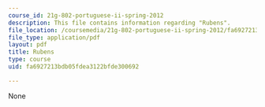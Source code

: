 ```yaml
---
course_id: 21g-802-portuguese-ii-spring-2012
description: This file contains information regarding "Rubens".
file_location: /coursemedia/21g-802-portuguese-ii-spring-2012/fa6927213bdb05fdea3122bfde300692_MIT21G_802S12_Rubens.pdf
file_type: application/pdf
layout: pdf
title: Rubens
type: course
uid: fa6927213bdb05fdea3122bfde300692

---
```

None